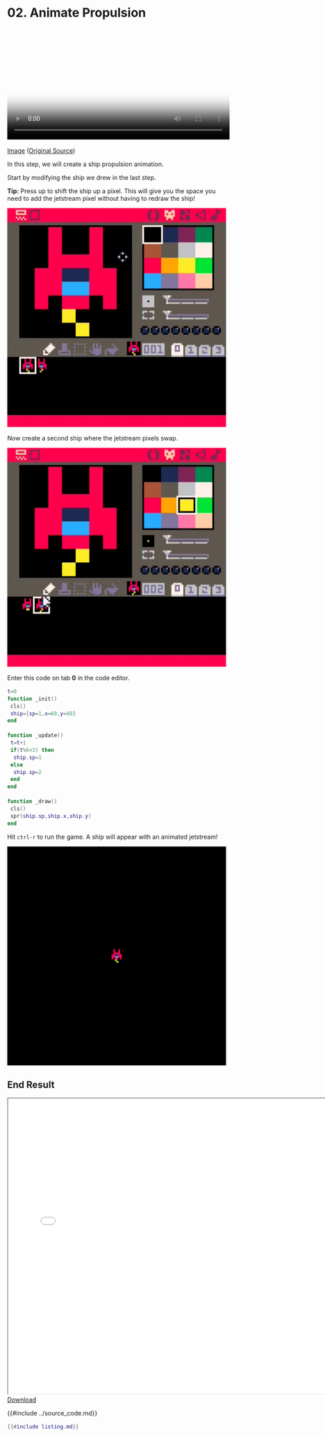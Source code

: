 # 02. Animate Propulsion

<video controls width="512" poster="./tut_2.gif">
    <source src="./tut_2.mp4"
            type="video/mp4">
    Sorry, your browser doesn't support embedded videos.
</video>

[Image](./tut_2.git) ([Original Source](https://ztiromoritz.github.io/pico-8-shooter/gif/tut_2.gif))

In this step, we will create a ship propulsion animation.

Start by modifying the ship we drew in the last step.

**Tip:** Press up to shift the ship up a pixel. This will give you the space
you need to add the jetstream pixel without having to redraw the ship!

<!--
Not sure why these img tags need to be wrapped in divs.
They don't render otherwise...
-->
<div><img src="modified_ship.png" width=512" /></div>

Now create a second ship where the jetstream pixels swap.

<div><img src="./propulsion.png" width=512" /></div>

Enter this code on tab **0** in the code editor.

```lua
t=0
function _init()
 cls()
 ship={sp=1,x=60,y=60}
end

function _update()
 t=t+1
 if(t%6<3) then
  ship.sp=1
 else
  ship.sp=2
 end
end

function _draw()
 cls()
 spr(ship.sp,ship.x,ship.y)
end
```

Hit `ctrl-r` to run the game. A ship will appear with an animated jetstream!

<div><img src="./anim.gif" width=512" /></div>

## End Result
<iframe width="750px" height="680px" src="./ss_02.html"></iframe>
<a href="./ss_02.p8.png" target="_blank">Download</a>

{{#include ../source_code.md}}
```lua
{{#include listing.md}}
```
